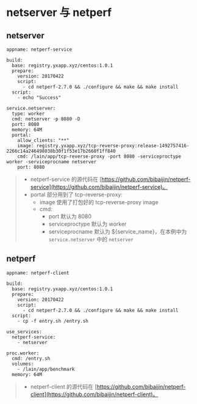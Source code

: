# netserver 与 netperf

## netserver

```
appname: netperf-service

build:
  base: registry.yxapp.xyz/centos:1.0.1
  prepare:
    version: 20170422
    script:
      - cd netperf-2.7.0 && ./configure && make && make install
  script:
    - echo "Success"

service.netserver:
  type: worker
  cmd: netserver -p 8080 -D
  port: 8080
  memory: 64M
  portal:
    allow_clients: "**"
    image: registry.yxapp.xyz/tcp-reverse-proxy:release-1492757416-2266c14a246498038b30f1f53e17b2668f1ff840
    cmd: /lain/app/tcp-reverse-proxy -port 8080 -serviceproctype worker -serviceprocname netserver
    port: 8080
```

> - netperf-service 的源代码在 [https://github.com/bibaijin/netperf-service](https://github.com/bibaijin/netperf-service)。
> - portal 部分用到了 tcp-reverse-proxy:
>     - image 使用了打包好的 tcp-reverse-proxy image
>     - cmd:
>         - port 默认为 8080
>         - serviceproctype 默认为 worker
>         - serviceprocname 默认为 ${service_name}，在本例中为 `service.netserver` 中的 `netserver`

## netperf

```
appname: netperf-client

build:
  base: registry.yxapp.xyz/centos:1.0.1
  prepare:
    version: 20170422
    script:
      - cd netperf-2.7.0 && ./configure && make && make install
  script:
    - cp -f entry.sh /entry.sh

use_services:
  netperf-service:
    - netserver

proc.worker:
  cmd: /entry.sh
  volumes:
    - /lain/app/benchmark
  memory: 64M
```

> - netperf-client 的源代码在 [https://github.com/bibaijin/netperf-client](https://github.com/bibaijin/netperf-client)。
